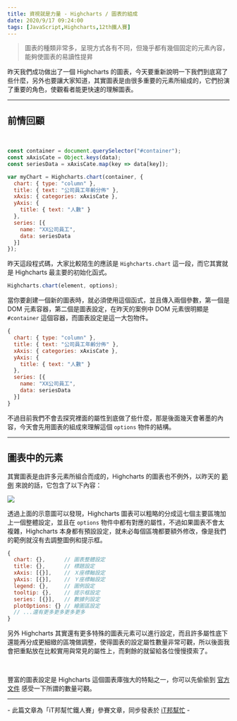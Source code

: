 ```yaml
---
title: 資視就是力量 - Highcharts / 圖表的組成
date: 2020/9/17 09:24:00
tags: [JavaScript,Highcharts,12th鐵人賽]
---
```

> 圖表的種類非常多，呈現方式各有不同，但幾乎都有幾個固定的元素內容，能夠使圖表的易讀性提昇

昨天我們成功做出了一個 Highcharts 的圖表，今天要重新說明一下我們到底寫了些什麼，另外也要讓大家知道，其實圖表是由很多重要的元素所組成的，它們扮演了重要的角色，使觀看者能更快速的理解圖表。

---

## 前情回顧

<br/>

```javascript
const container = document.querySelector("#container");
const xAxisCate = Object.keys(data);
const seriesData = xAxisCate.map(key => data[key]);

var myChart = Highcharts.chart(container, {
  chart: { type: "column" },
  title: { text: "公司員工年齡分佈" },
  xAxis: { categories: xAxisCate },
  yAxis: {
    title: { text: "人數" }
  },
  series: [{
    name: "XX公司員工",
    data: seriesData
  }]
});
```

昨天這段程式碼，大家比較陌生的應該是 `Highcharts.chart` 這一段，而它其實就是 Highcharts 最主要的初始化函式。

```javascript
Highcharts.chart(element, options);
```

當你要創建一個新的圖表時，就必須使用這個函式，並且傳入兩個參數，第一個是 DOM 元素容器，第二個是圖表設定，在昨天的案例中 DOM 元素很明顯是 `#container` 這個容器，而圖表設定是這一大包物件。

```javascript
{
  chart: { type: "column" },
  title: { text: "公司員工年齡分佈" },
  xAxis: { categories: xAxisCate },
  yAxis: {
    title: { text: "人數" }
  },
  series: [{
    name: "XX公司員工",
    data: seriesData
  }]
}
```

不過目前我們不會去探究裡面的屬性到底做了些什麼，那是後面幾天會著墨的內容，今天會先用圖表的組成來理解這個 `options` 物件的結構。

---

## 圖表中的元素

其實圖表是由許多元素所組合而成的，Highcharts 的圖表也不例外，以昨天的 [範例](https://codepen.io/max-lee/pen/BaKwdyN) 來說的話，它包含了以下內容：

![](element.png)


透過上面的示意圖可以發現，Highcharts 圖表可以粗略的分成這七個主要區塊加上一個整體設定，並且在 `options` 物件中都有對應的屬性，不過如果圖表不會太複雜，Highcharts 本身都有預設設定，就未必每個區塊都要額外修改，像是我們的範例就沒有去調整圖例和提示框。

```javascript
{
  chart: {},      // 圖表整體設定
  title: {},      // 標題設定
  xAxis: [{}],    // Ｘ座標軸設定
  yAxis: [{}],    // Ｙ座標軸設定
  legend: {},     // 圖例設定
  tooltip: {},    // 提示框設定
  series: [{}],   // 數據列設定
  plotOptions: {} // 繪圖區設定
  // ...還有更多更多更多更多
}
```

另外 Highcharts 其實還有更多特殊的圖表元素可以進行設定，而且許多屬性底下還能再分成更細緻的區塊做調整，使得圖表的設定屬性數量非常可觀，所以後面我會把重點放在比較實用與常見的屬性上，而剩餘的就留給各位慢慢摸索了。

<br/>

豐富的圖表設定是 Highcharts 這個圖表庫強大的特點之一，你可以先偷偷到 [官方文件](https://api.highcharts.com/highcharts/) 感受一下所謂的數量可觀。

---

\- 此篇文章為「iT邦幫忙鐵人賽」參賽文章，同步發表於 [iT邦幫忙](https://ithelp.ithome.com.tw/articles/10238356) -

